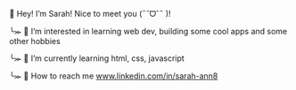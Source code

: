 👋 Hey! I’m Sarah! Nice to meet you (˶ˆᗜˆ˵ )!

╰⪼ 🫧 I’m interested in learning web dev, building some cool apps and some other hobbies

╰⪼ 🌱 I’m currently learning html, css, javascript 

╰⪼ 🦋 How to reach me www.linkedin.com/in/sarah-ann8
